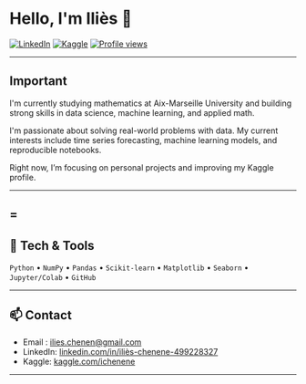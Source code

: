 # Hello, I'm Iliès 👋

[![LinkedIn](https://img.shields.io/badge/-LinkedIn-blue?style=flat-square&logo=linkedin&logoColor=white&link=https://www.linkedin.com/in/ili%C3%A8s-chenene-499228327/)](https://www.linkedin.com/in/ili%C3%A8s-chenene-499228327/)
[![Kaggle](https://img.shields.io/badge/-Kaggle-20BEFF?style=flat-square&logo=kaggle&logoColor=white&link=https://www.kaggle.com/ichenene)](https://www.kaggle.com/ichenene)
[![Profile views](https://komarev.com/ghpvc/?username=ichenene&color=blue)](https://github.com/ichenene)

---

## Important

I'm currently studying mathematics at Aix-Marseille University and building strong skills in data science, machine learning, and applied math.

I'm passionate about solving real-world problems with data. My current interests include time series forecasting, machine learning models, and reproducible notebooks.

Right now, I’m focusing on personal projects and improving my Kaggle profile.

---
=
---

## 🧰 Tech & Tools
`Python` • `NumPy` • `Pandas` • `Scikit-learn` • `Matplotlib` • `Seaborn` • `Jupyter/Colab` • `GitHub`

---


## 📫 Contact
- Email : ilies.chenen@gmail.com
- LinkedIn: [linkedin.com/in/iliès-chenene-499228327](https://www.linkedin.com/in/ili%C3%A8s-chenene-499228327/)
- Kaggle: [kaggle.com/ichenene](https://www.kaggle.com/ichenene)

---

<p align="center">
</p>
